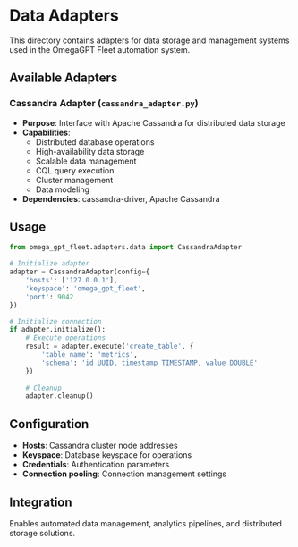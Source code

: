 # Data Adapters

This directory contains adapters for data storage and management systems used in the OmegaGPT Fleet automation system.

## Available Adapters

### Cassandra Adapter (`cassandra_adapter.py`)
- **Purpose**: Interface with Apache Cassandra for distributed data storage
- **Capabilities**: 
  - Distributed database operations
  - High-availability data storage
  - Scalable data management
  - CQL query execution
  - Cluster management
  - Data modeling
- **Dependencies**: cassandra-driver, Apache Cassandra

## Usage

```python
from omega_gpt_fleet.adapters.data import CassandraAdapter

# Initialize adapter
adapter = CassandraAdapter(config={
    'hosts': ['127.0.0.1'],
    'keyspace': 'omega_gpt_fleet',
    'port': 9042
})

# Initialize connection
if adapter.initialize():
    # Execute operations
    result = adapter.execute('create_table', {
        'table_name': 'metrics',
        'schema': 'id UUID, timestamp TIMESTAMP, value DOUBLE'
    })
    
    # Cleanup
    adapter.cleanup()
```

## Configuration

- **Hosts**: Cassandra cluster node addresses
- **Keyspace**: Database keyspace for operations
- **Credentials**: Authentication parameters
- **Connection pooling**: Connection management settings

## Integration

Enables automated data management, analytics pipelines, and distributed storage solutions.